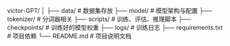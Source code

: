victor-GPT/
│
├── data/               # 数据集存放
├── model/              # 模型架构与配置
├── tokenizer/          # 分词器相关
├── scripts/            # 训练、评估、推理脚本
├── checkpoints/        # 训练好的模型权重
├── logs/               # 训练日志
├── requirements.txt    # 项目依赖
└── README.md           # 项目说明文档